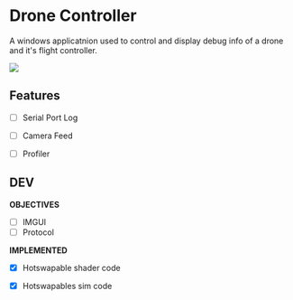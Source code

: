 # Drone Controller
A windows applicatnion used to control and display debug info of a drone and
it's flight controller.

![](gif-link)

## Features
- [ ] Serial Port Log
- [ ] Camera Feed
- [ ] Profiler


## DEV 
**OBJECTIVES**
- [ ] IMGUI
- [ ] Protocol

**IMPLEMENTED**
- [x] Hotswapable shader code
- [x] Hotswapables sim code

                                                                                                                                                                